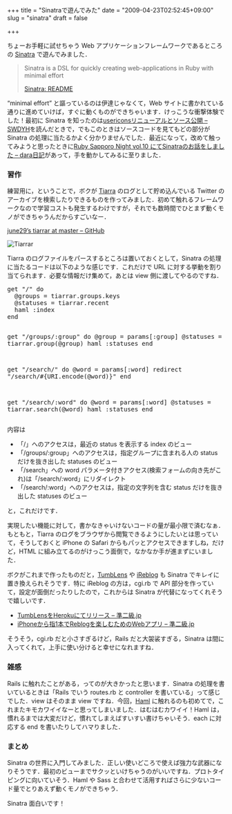 +++
title = "Sinatraで遊んでみた"
date = "2009-04-23T02:52:45+09:00"
slug = "sinatra"
draft = false

+++

<p>ちょーお手軽に試せちゃう Web アプリケーションフレームワークであるところの <a href="http://www.sinatrarb.com/" title="Sinatra">Sinatra</a> で遊んでみました．</p>
<blockquote><p>
Sinatra is a DSL for quickly creating web-applications in Ruby with minimal effort</p>
<p><a class="quote" href="http://www.sinatrarb.com/intro.html" title="Sinatra: README">Sinatra: README</a>
</p></blockquote>
<p>&#8220;minimal effort&#8221; と謳っているのは伊達じゃなくて，Web サイトに書かれている通りに進めていけば，すぐに動くものができちゃいます．けっこうな衝撃体験でした！最初に Sinatra を知ったのは<a href="http://d.hatena.ne.jp/swdyh/20081122/1227359683" title="usericonsリニューアルとソース公開 - SWDYH">usericonsリニューアルとソース公開 &#8211; SWDYH</a>を読んだときで，でもこのときはソースコードを見てもどの部分が Sinatra の処理に当たるかよく分かりませんでした．最近になって，改めて触ってみようと思ったときに<a href="http://d.hatena.ne.jp/darashi/20090418/1240035996" title="Ruby Sapporo Night vol.10 にてSinatraのお話をしました - dara日記">Ruby Sapporo Night vol.10 にてSinatraのお話をしました &#8211; dara日記</a>があって，手を動かしてみるに至りました．</p>
<h3>習作</h3>
<p>練習用に，ということで，ボクが <a href="http://www.clovery.jp/tiarra/" title="Tiarra : Archive">Tiarra</a> のログとして貯め込んでいる Twitter のアーカイブを検索したりできるものを作ってみました．初めて触れるフレームワークなので学習コストも発生するわけですが，それでも数時間でひとまず動くモノができちゃうんだからすごいなー．</p>
<p><a href="http://github.com/june29/tiarrar/tree/master" title="june29's tiarrar at master - GitHub">june29&#8217;s tiarrar at master &#8211; GitHub</a></p>
<p><img src="http://img.skitch.com/20090422-rq1p1b18856ru54474qy8usayj.png" alt="Tiarrar"/></p>
<p>Tiarra のログファイルをパースするところは置いておくとして，Sinatra の処理に当たるコードは以下のような感じです．これだけで URL に対する挙動を割り当てられます．必要な情報だけ集めて，あとは view 側に渡してやるのですね．</p>
<pre>
get "/" do
  @groups = tiarrar.groups.keys
  @statuses = tiarrar.recent
  haml :index
end

get "/groups/:group" do
  @group = params[:group]
  @statuses = tiarrar.group(@group)
  haml :statuses
end

get "/search/" do
  @word = params[:word]
  redirect "/search/#{URI.encode(@word)}"
end

get "/search/:word" do
  @word = params[:word]
  @statuses = tiarrar.search(@word)
  haml :statuses
end
</pre>
<p>内容は</p>
<ul>
<li>「/」へのアクセスは，最近の status を表示する index のビュー</li>
<li>「/groups/:group」へのアクセスは，指定グループに含まれる人の status だけを抜き出した statuses のビュー</li>
<li>「/search」への word パラメータ付きアクセス(検索フォームの向き先がこれ)は「/search/:word」にリダイレクト</li>
<li>「/search/:word」へのアクセスは，指定の文字列を含む status だけを抜き出した statuses のビュー</li>
</ul>
<p>と，これだけです．</p>
<p>実現したい機能に対して，書かなきゃいけないコードの量が最小限で済むなぁ．もともと，Tiarra のログをブラウザから閲覧できるようにしたいとは思っていて，そうしておくと iPhone の Safari からもパッとアクセスできますしね，だけど，HTML に組み立てるのがけっこう面倒で，なかなか手が進まずにいました．</p>
<p>ボクがこれまで作ったものだと，<a href="http://tumblens.herokugarden.com/" title="TumbLens">TumbLens</a> や <a href="http://ireblog.libelabo.jp/" title="iReblog">iReblog</a> も Sinatra でキレイに置き換えられそうです．特に iReblog の方は，cgi.rb で API 部分を作っていて，設定が面倒だったりしたので，これからは Sinatra が代替になってくれそうで嬉しいです．</p>
<ul>
<li><a href="http://june29.jp/2008/06/04/tumblens-on-heroku/" title="TumbLensをHerokuにてリリース - 準二級.jp">TumbLensをHerokuにてリリース &#8211; 準二級.jp</a></li>
<li><a href="http://june29.jp/2009/01/26/ireblog/" title="iPhoneから指1本でReblogを楽しむためのWebアプリ - 準二級.jp">iPhoneから指1本でReblogを楽しむためのWebアプリ &#8211; 準二級.jp</a></li>
</ul>
<p>そうそう，cgi.rb だと小さすぎるけど，Rails だと大袈裟すぎる，Sinatra は間に入ってくれて，上手に使い分けると幸せになれますね．</p>
<h3>雑感</h3>
<p>Rails に触れたことがある，ってのが大きかったと思います．Sinatra の処理を書いているときは「Rails でいう routes.rb と controller を書いている」って感じでした．view はそのまま view ですね．今回，<a href="http://haml.hamptoncatlin.com/" title="#haml">Haml</a> に触れるのも初めてで，これまたキモカワイイなーと思ってしまいました．はむはむカワイイ！Haml は，慣れるまでは大変だけど，慣れてしまえばすいすい書けちゃいそう．each に対応する end を書いたりしてハマりました．</p>
<h3>まとめ</h3>
<p>Sinatra の世界に入門してみました．正しい使いどころで使えば強力な武器になりそうです．最初のビューまでサクッといけちゃうのがいいですね．プロトタイピングに向いていそう．Haml や Sass と合わせて活用すればさらに少ないコード量でとりあえず動くモノができちゃう．</p>
<p>Sinatra 面白いです！</p>
